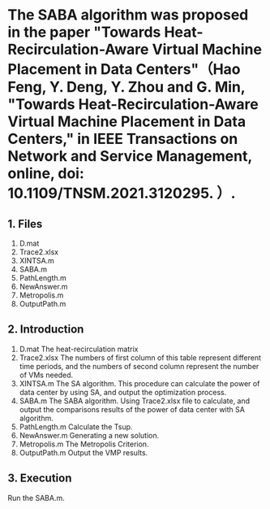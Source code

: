 # The SABA algorithm was proposed in the paper "Towards Heat-Recirculation-Aware Virtual Machine Placement in Data Centers"（Hao Feng, Y. Deng, Y. Zhou and G. Min, "Towards Heat-Recirculation-Aware Virtual Machine Placement in Data Centers," in IEEE Transactions on Network and Service Management, online, doi: 10.1109/TNSM.2021.3120295. ）.
## 1. Files
1. D.mat
2. Trace2.xlsx
3. XINTSA.m
4. SABA.m
5. PathLength.m
6. NewAnswer.m
7. Metropolis.m
8.  OutputPath.m

## 2. Introduction
1. D.mat
The heat-recirculation matrix
2. Trace2.xlsx
The numbers of first column of this table represent different time periods, and the numbers of second column represent the number of VMs needed.
3. XINTSA.m
The SA algorithm. This procedure can calculate the power of data center by using SA, and output the optimization process.
4. SABA.m
The SABA algorithm. Using Trace2.xlsx file to calculate, and output the comparisons results of the power of data center with SA algorithm.
5. PathLength.m
Calculate the Tsup.
6. NewAnswer.m
Generating a new solution.
7. Metropolis.m
The Metropolis Criterion.
8.  OutputPath.m
Output the VMP results.
## 3. Execution
Run the SABA.m.

